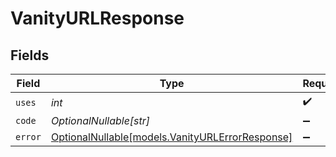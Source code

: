 # VanityURLResponse


## Fields

| Field                                                                                  | Type                                                                                   | Required                                                                               | Description                                                                            |
| -------------------------------------------------------------------------------------- | -------------------------------------------------------------------------------------- | -------------------------------------------------------------------------------------- | -------------------------------------------------------------------------------------- |
| `uses`                                                                                 | *int*                                                                                  | :heavy_check_mark:                                                                     | N/A                                                                                    |
| `code`                                                                                 | *OptionalNullable[str]*                                                                | :heavy_minus_sign:                                                                     | N/A                                                                                    |
| `error`                                                                                | [OptionalNullable[models.VanityURLErrorResponse]](../models/vanityurlerrorresponse.md) | :heavy_minus_sign:                                                                     | N/A                                                                                    |